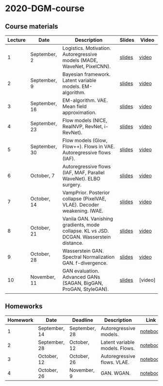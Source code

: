 # 2020-DGM-course

## Course materials

| Lecture | Date | Description | Slides | Video |
|---------|------|-------------|--------|-------|
| 1 | September, 2 | Logistics. Motivation. Autoregressive models (MADE, WaveNet, PixelCNN). | [slides](lectures/lecture1/Isachenko2020DeepGenerativeModels1.pdf) | [video](https://youtu.be/Vvmlg5JYdVQ) |
| 2 | September, 9 | Bayesian framework. Latent variable models. EM-algorithm. | [slides](lectures/lecture2/Isachenko2020DeepGenerativeModels2.pdf) | [video](https://youtu.be/IXVoKY92u1k) |
| 3 | September, 16 | EM-algorithm. VAE. Mean field approximation. | [slides](lectures/lecture3/Isachenko2020DeepGenerativeModels3.pdf) | [video](https://youtu.be/y1csC6gkmxU) |
| 4 | September, 23 | Flow models (NICE, RealNVP, RevNet, i-RevNet). | [slides](lectures/lecture4/Isachenko2020DeepGenerativeModels4.pdf) | [video](https://youtu.be/epFV2wNE6Kk) |
| 5 | September, 30 | Flow models (Glow, Flow++). Flows in VAE. Autoregressive flows (IAF). | [slides](lectures/lecture5/Isachenko2020DeepGenerativeModels5.pdf) | [video](https://youtu.be/KA941HS8oAg) |
| 6 | October, 7 | Autoregressive flows (IAF, MAF, Parallel WaveNet). ELBO surgery. | [slides](lectures/lecture6/Isachenko2020DeepGenerativeModels6.pdf) | [video](https://youtu.be/8xzHeHJmXc4) |
| 7 | October, 14 | VampPrior. Posterior collapse (PixelVAE, VLAE). Decoder weakening. IWAE. | [slides](lectures/lecture7/Isachenko2020DeepGenerativeModels7.pdf) | [video](https://youtu.be/tWQmomQpNEU) |
| 8 | October, 21 | Vanila GAN. Vanishing gradients, mode collapse. KL vs JSD. DCGAN. Wasserstein distance. | [slides](lectures/lecture8/Isachenko2020DeepGenerativeModels8.pdf) | [video](https://youtu.be/0ma4ZgnwC0M) |
| 9 | October, 28 | Wasserstein GAN. Spectral Normalization GAN. f-divergence. | [slides](lectures/lecture9/Isachenko2020DeepGenerativeModels9.pdf) | [video](https://youtu.be/tc-YZ_pjwWo) |
| 10 | November, 11 | GAN evaluation. Advanced GANs (SAGAN, BigGAN, ProGAN, StyleGAN). | [slides](lectures/lecture10/Isachenko2020DeepGenerativeModels10.pdf) | [video] |


## Homeworks

| Homework | Date | Deadline | Description | Link |
|---------|------|-------------|--------|-------|
| 1 | September, 14 | September, 28 | Autoregressive models. | [notebook](homeworks/homework1/hw1.ipynb) |
| 2 | September, 28 | October, 12 | Latent variable models. Flows. | [notebook](homeworks/homework2/hw2.ipynb) |
| 3 | October, 12 | October, 26 | Autoregressive flows. VLAE. | [notebook](homeworks/homework3/hw3.ipynb) |
| 4 | October, 26 | November, 9 | GAN. WGAN. | [notebook](homeworks/homework4/hw4.ipynb) |
